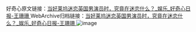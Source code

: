 好奇心原文链接：[当好莱坞迷恋英国男演员时，究竟在迷恋什么？_娱乐_好奇心日报-王珊珊 ](https://www.qdaily.com/articles/11907.html)
WebArchive归档链接：[当好莱坞迷恋英国男演员时，究竟在迷恋什么？_娱乐_好奇心日报-王珊珊 ](http://web.archive.org/web/20190623171608/https://www.qdaily.com/articles/11907.html)
![image](http://ww3.sinaimg.cn/large/007d5XDply1g3wbeqcxu8j30u09ns7wi)